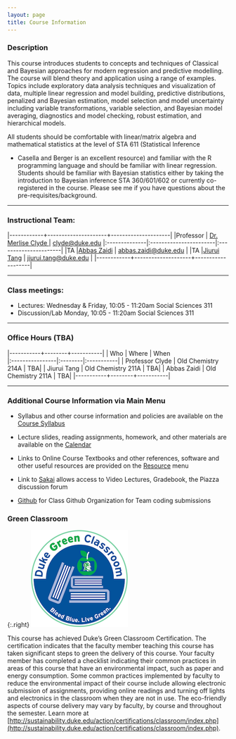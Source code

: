 ```yaml
---
layout: page
title: Course Information
---
```

### Description

This course introduces students to concepts and techniques of
Classical and Bayesian approaches for modern regression and predictive
modelling.  The course will blend theory and application using a range
of examples.  Topics include exploratory data analysis techniques and
visualization of data, multiple linear regression and model building,
predictive distributions, penalized and Bayesian estimation, model
selection and model uncertainty including variable transformations,
variable selection, and Bayesian model averaging, diagnostics and
model checking, robust estimation, and hierarchical models.


All students should be comfortable with linear/matrix algebra and
mathematical statistics at the level of STA 611 (Statistical Inference
- Casella and Berger is an excellent resource) and familiar with the R
programming language and should be familiar with linear regression.
Students should be familiar with Bayesian statistics either by taking the introduction to Bayesian inference
STA 360/601/602 or  currently co-registered in the course.  Please see me if you have questions about the pre-requisites/background.

* * *

### Instructional Team:

|------------+---------------------+---------------------|
|Professor   | [Dr. Merlise Clyde ](http://stat.duke.edu/~clyde) | [clyde@duke.edu](mailto:clyde@duke.edu)
|:--------------|:-----------------------|:----------------------|
|TA  |[Abbas Zaidi](https://stat.duke.edu/people/abbas-zaidi) | [abbas.zaidi@duke.edu](mailto:abbas.zaidi@duke.edu) |
|TA   |[Jiurui Tang](http://stat.duke.edu/people/jiurui-tang) | [jiurui.tang@duke.edu](mailto:jiurui.tang@duke.edu) |
|------------+--------------------+-------------------|



* * *

### Class meetings:

* Lectures: Wednesday & Friday, 10:05 - 11:20am  Social Sciences 311
* Discussion/Lab Monday, 10:05 - 11:20am Social Sciences 311


* * *

### <a name="oh"></a>Office Hours (TBA)

|-----------+--------+-----------|
| Who       |  Where | When      
|:----------------|:--------|:-----------|
| Professor Clyde |  Old Chemistry 214A |  TBA|
| Jiurui Tang | Old Chemistry 211A | TBA|
| Abbas Zaidi |  Old Chemistry 211A |  TBA|
|-----------+--------+-----------|

* * *

### Additional Course Information via Main Menu

* Syllabus and other course information and policies are available on the [Course
Syllabus]({{site.baseurl}}/syllabus)

* Lecture slides, reading assignments, homework, and other materials
are available on the  [Calendar]({{site.baseurl}}/calendar)

* Links to Online Course Textbooks and other references, software  and other
  useful resources are provided on the
  [Resource]({{site.baseurl}}/resources) menu

* Link to [Sakai](http://sakai.duke.edu) allows access to Video
  Lectures, Gradebook, the  Piazza discussion forum

* [Github](http://github.com/sta521-F18) for Class Github Organization
  for Team coding submissions
  




### Green Classroom

{:.right}
![DukeGreenClassroomCertification](images/DukeGreenClassroomCertification-Logo.png)

This course has achieved Duke’s Green Classroom Certification. The certification indicates that the faculty member teaching this course has taken significant steps to green the delivery of this course. Your faculty member has completed a checklist indicating their common practices in areas of this course that have an environmental impact, such as paper and energy consumption. Some common practices implemented by faculty to reduce the environmental impact of their course include allowing electronic submission of assignments, providing online readings and turning off lights and electronics in the classroom when they are not in use. The eco-friendly aspects of course delivery may vary by faculty, by course and throughout the semester. Learn more at [http://sustainability.duke.edu/action/certifications/classroom/index.php](http://sustainability.duke.edu/action/certifications/classroom/index.php).
